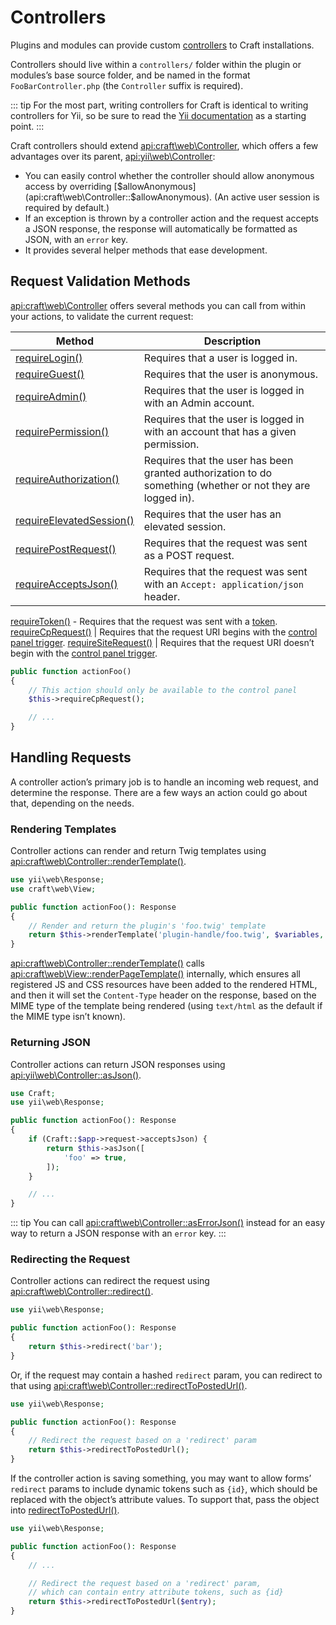 # Controllers

Plugins and modules can provide custom [controllers][yii] to Craft installations.

Controllers should live within a `controllers/` folder within the plugin or modules’s base source folder, and be named
in the format `FooBarController.php` (the `Controller` suffix is required).

::: tip
For the most part, writing controllers for Craft is identical to writing controllers for Yii, so be sure to read the
[Yii documentation][yii] as a starting point.
:::
 
Craft controllers should extend <api:craft\web\Controller>, which offers a few advantages over its parent,
<api:yii\web\Controller>:

- You can easily control whether the controller should allow anonymous access by overriding
  [$allowAnonymous](api:craft\web\Controller::$allowAnonymous). (An active user session is required by default.)
- If an exception is thrown by a controller action and the request accepts a JSON response, the response will
  automatically be formatted as JSON, with an `error` key.
- It provides several helper methods that ease development.

## Request Validation Methods

<api:craft\web\Controller> offers several methods you can call from within your actions, to validate the current
request:

Method | Description
------ | -----------
[requireLogin()](api:craft\web\Controller::requireLogin()) | Requires that a user is logged in.
[requireGuest()](api:craft\web\Controller::requireGuest()) | Requires that the user is anonymous.
[requireAdmin()](api:craft\web\Controller::requireAdmin()) | Requires that the user is logged in with an Admin account.
[requirePermission()](api:craft\web\Controller::requirePermission()) | Requires that the user is logged in with an account that has a given permission.
[requireAuthorization()](api:craft\web\Controller::requireAuthorization()) | Requires that the user has been granted authorization to do something (whether or not they are logged in).
[requireElevatedSession()](api:craft\web\Controller::requireElevatedSession()) | Requires that the user has an elevated session.
[requirePostRequest()](api:craft\web\Controller::requirePostRequest()) | Requires that the request was sent as a POST request.
[requireAcceptsJson()](api:craft\web\Controller::requireAcceptsJson()) | Requires that the request was sent with an `Accept: application/json` header.
[requireToken()](api:craft\web\Controller::requireToken()) - Requires that the request was sent with a [token](api:craft\web\Request::getToken()).
[requireCpRequest()](api:craft\web\Controller::requireCpRequest()) | Requires that the request URI begins with the [control panel trigger](config:cpTrigger).
[requireSiteRequest()](api:craft\web\Controller::requireSiteRequest()) | Requires that the request URI doesn’t begin with the [control panel trigger](config::cpTrigger).

```php
public function actionFoo()
{
    // This action should only be available to the control panel
    $this->requireCpRequest();

    // ...
}
```

## Handling Requests

A controller action’s primary job is to handle an incoming web request, and determine the response. There are a few ways
an action could go about that, depending on the needs.

### Rendering Templates

Controller actions can render and return Twig templates using <api:craft\web\Controller::renderTemplate()>.

```php
use yii\web\Response;
use craft\web\View;

public function actionFoo(): Response
{
    // Render and return the plugin's 'foo.twig' template
    return $this->renderTemplate('plugin-handle/foo.twig', $variables, View::TEMPLATE_MODE_CP);
}
```

<api:craft\web\Controller::renderTemplate()> calls <api:craft\web\View::renderPageTemplate()> internally, which
ensures all registered JS and CSS resources have been added to the rendered HTML, and then it will set the
`Content-Type` header on the response, based on the MIME type of the template being rendered (using `text/html` as the
default if the MIME type isn’t known).

### Returning JSON

Controller actions can return JSON responses using <api:yii\web\Controller::asJson()>.

```php
use Craft;
use yii\web\Response;

public function actionFoo(): Response
{
    if (Craft::$app->request->acceptsJson) {
        return $this->asJson([
            'foo' => true,
        ]);
    }

    // ...
}
```

::: tip
You can call <api:craft\web\Controller::asErrorJson()> instead for an easy way to return a JSON response with an `error` key.
:::

### Redirecting the Request

Controller actions can redirect the request using <api:craft\web\Controller::redirect()>. 

```php
use yii\web\Response;

public function actionFoo(): Response
{
    return $this->redirect('bar');
}
```

Or, if the request may contain a hashed `redirect` param, you can redirect to that using <api:craft\web\Controller::redirectToPostedUrl()>.

```php
use yii\web\Response;

public function actionFoo(): Response
{
    // Redirect the request based on a 'redirect' param
    return $this->redirectToPostedUrl();
}
```

If the controller action is saving something, you may want to allow forms’ `redirect` params to include dynamic tokens
such as `{id}`, which should be replaced with the object’s attribute values. To support that, pass the object into
[redirectToPostedUrl()](craft\web\Controller::redirectToPostedUrl()).

```php
use yii\web\Response;

public function actionFoo(): Response
{
    // ...

    // Redirect the request based on a 'redirect' param,
    // which can contain entry attribute tokens, such as {id}
    return $this->redirectToPostedUrl($entry);
}
```

[yii]: https://www.yiiframework.com/doc/guide/2.0/en/structure-controllers
